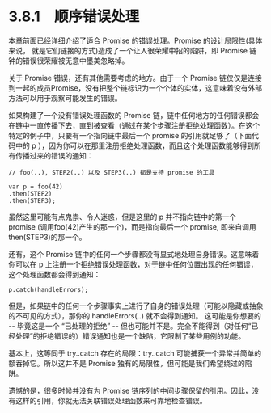 # 3.8.1　顺序错误处理

本章前面已经详细介绍了适合 Promise 的错误处理。Promise 的设计局限性(具体来说， 就是它们链接的方式)造成了一个让人很荣耀中招的陷阱，即 Promise 链钟的错误很荣耀被无意中墨美忽略掉。

关于 Promise 错误，还有其他需要考虑的地方。由于一个 Promise 链仅仅是连接到一起的成员Promise，没有把整个链标识为一个个体的实体，这意味着没有外部方法可以用于观察可能发生的错误。

如果构建了一个没有错误处理函数的 Promise 链，链中任何地方的任何错误都会在链中一直传播下去，直到被查看（通过在某个步骤注册拒绝处理函数）。在这个特定的例子中，只要有一个指向链中最后一个 promise 的引用就足够了（下面代码中的 p ），因为你可以在那里注册拒绝处理函数，而且这个处理函数能够得到所有传播过来的错误的通知：
```
// foo(..), STEP2(..) 以及 STEP3(..) 都是支持 promise 的工具

var p = foo(42)
.then(STEP2)
.then(STEP3);
```
虽然这里可能有点鬼祟、令人迷惑，但是这里的 p 并不指向链中的第一个 promise (调用foo(42)产生的那一个)，而是指向最后一个 promise, 即来自调用then(STEP3)的那一个。

还有，这个 Promise 链中的任何一个步骤都没有显式地处理自身错误。这意味着你可以在 p 上注册一个拒绝错误处理函数，对于链中任何位置出现的任何错误，这个处理函数都会得到通知：
```
p.catch(handleErrors);
```
但是，如果链中的任何一个步骤事实上进行了自身的错误处理（可能以隐藏或抽象的不可见的方式），那你的 handleErrors(..) 就不会得到通知。
这可能是你想要的 -- 毕竟这是一个 “已处理的拒绝” -- 但也可能并不是。完全不能得到（对任何“已经处理”的拒绝错误的）错误通知也是一个缺陷，它限制了某些用例的功能。

基本上，这等同于 try..catch 存在的局限：try..catch 可能捕获一个异常并简单的额吞掉它。所以这并不是 Promise 独有的局限性，但可能是我们希望绕过的陷阱。

遗憾的是，很多时候并没有为 Promise 链序列的中间步骤保留的引用。因此，没有这样的引用，你就无法关联错误处理函数来可靠地检查错误。